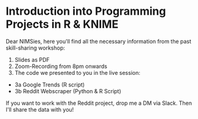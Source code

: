 # Introduction into Programming Projects in R & KNIME   

Dear NIMSies,
here you'll find all the necessary information from the past skill-sharing workshop:

1) Slides as PDF
2) Zoom-Recording from 8pm onwards
3) The code we presented to you in the live session:

* 3a Google Trends (R script)
* 3b Reddit Webscraper (Python & R Script)

If you want to work with the Reddit project, drop me a DM via Slack. Then I'll share the data with you!

